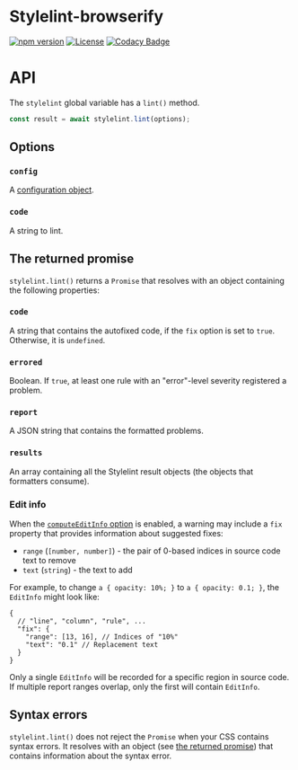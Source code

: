 # Stylelint-browserify

[![npm version](https://badge.fury.io/js/@bhsd%2Fstylelint-browserify.svg)](https://www.npmjs.com/package/@bhsd/stylelint-browserify)
[![License](https://img.shields.io/badge/License-MIT-brightgreen.svg)](LICENSE)
[![Codacy Badge](https://app.codacy.com/project/badge/Grade/144196256274430b871abc36e9aa7d86)](https://app.codacy.com/gh/bhsd-harry/stylelint-browserify/dashboard)

# API

The `stylelint` global variable has a `lint()` method.

```js
const result = await stylelint.lint(options);
```

## Options

### `config`

A [configuration object](https://stylelint.io/user-guide/configure).

### `code`

A string to lint.

## The returned promise

`stylelint.lint()` returns a `Promise` that resolves with an object containing the following properties:

### `code`

A string that contains the autofixed code, if the `fix` option is set to `true`. Otherwise, it is `undefined`.

### `errored`

Boolean. If `true`, at least one rule with an "error"-level severity registered a problem.

### `report`

A JSON string that contains the formatted problems.

### `results`

An array containing all the Stylelint result objects (the objects that formatters consume).

### Edit info

When the [`computeEditInfo` option](https://stylelint.io/user-guide/options#computeeditinfo) is enabled, a warning may include a `fix` property that provides information about suggested fixes:

- `range` (`[number, number]`) - the pair of 0-based indices in source code text to remove
- `text` (`string`) - the text to add

For example, to change `a { opacity: 10%; }` to `a { opacity: 0.1; }`, the `EditInfo` might look like:

```jsonc
{
  // "line", "column", "rule", ...
  "fix": {
    "range": [13, 16], // Indices of "10%"
    "text": "0.1" // Replacement text
  }
}
```

Only a single `EditInfo` will be recorded for a specific region in source code. If multiple report ranges overlap, only the first will contain `EditInfo`.

## Syntax errors

`stylelint.lint()` does not reject the `Promise` when your CSS contains syntax errors.
It resolves with an object (see [the returned promise](#the-returned-promise)) that contains information about the syntax error.
